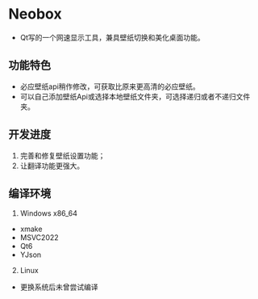 # Neobox

- Qt写的一个网速显示工具，兼具壁纸切换和美化桌面功能。

## 功能特色

- 必应壁纸api稍作修改，可获取比原来更高清的必应壁纸。
- 可以自己添加壁纸Api或选择本地壁纸文件夹，可选择递归或者不递归文件夹。

## 开发进度

1. 完善和修复壁纸设置功能；
2. 让翻译功能更强大。

## 编译环境

1. Windows x86_64
  - xmake
  - MSVC2022
  - Qt6
  - YJson
2. Linux
  - 更换系统后未曾尝试编译

